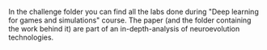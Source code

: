 In the challenge folder you can find all the labs done during "Deep learning for games and simulations" course. 
The paper (and the folder containing the work behind it) are part of an in-depth-analysis of neuroevolution technologies. 
